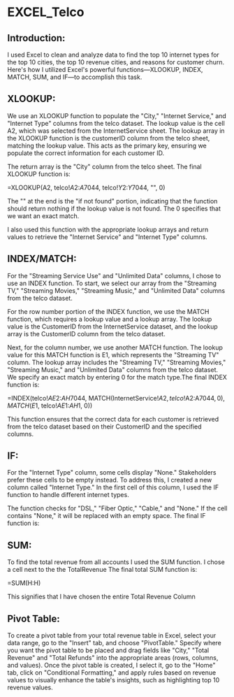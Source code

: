 # EXCEL_Telco

## Introduction:

I used Excel to clean and analyze data to find the top 10 internet types for the top 10 cities, the top 10 revenue cities, and reasons for customer churn. Here's how I utilized Excel's powerful functions—XLOOKUP, INDEX, MATCH, SUM, and IF—to accomplish this task.

## XLOOKUP:

We use an XLOOKUP function to populate the "City," "Internet Service," and "Internet Type" columns from the telco dataset. The lookup value is the cell A2, which was selected from the InternetService sheet. The lookup array in the XLOOKUP function is the customerID column from the telco sheet, matching the lookup value. This acts as the primary key, ensuring we populate the correct information for each customer ID.

The return array is the "City" column from the telco sheet. The final XLOOKUP function is:

=XLOOKUP(A2, telco!$A$2:$A$7044, telco!$Y$2:$Y$7044, "", 0)

The "" at the end is the "if not found" portion, indicating that the function should return nothing if the lookup value is not found. The 0 specifies that we want an exact match.

I also used this function with the appropriate lookup arrays and return values to retrieve the "Internet Service" and "Internet Type" columns.

## INDEX/MATCH:

For the "Streaming Service Use" and "Unlimited Data" columns, I chose to use an INDEX function. To start, we select our array from the "Streaming TV," "Streaming Movies," "Streaming Music," and "Unlimited Data" columns from the telco dataset.

For the row number portion of the INDEX function, we use the MATCH function, which requires a lookup value and a lookup array. The lookup value is the CustomerID from the InternetService dataset, and the lookup array is the CustomerID column from the telco dataset.

Next, for the column number, we use another MATCH function. The lookup value for this MATCH function is E1, which represents the "Streaming TV" column. The lookup array includes the "Streaming TV," "Streaming Movies," "Streaming Music," and "Unlimited Data" columns from the telco dataset. We specify an exact match by entering 0 for the match type.The final INDEX function is:

=INDEX(telco!$AE$2:$AH$7044, MATCH(InternetService!$A2, telco!$A$2:$A$7044, 0), MATCH(E$1, telco!$AE$1:$AH$1, 0))

This function ensures that the correct data for each customer is retrieved from the telco dataset based on their CustomerID and the specified columns.

## IF:

For the "Internet Type" column, some cells display "None." Stakeholders prefer these cells to be empty instead. To address this, I created a new column called "Internet Type." In the first cell of this column, I used the IF function to handle different internet types.

The function checks for "DSL," "Fiber Optic," "Cable," and "None." If the cell contains "None," it will be replaced with an empty space. The final IF function is:

## SUM:

To find the total revenue from all accounts I used the SUM function. I chose a cell next to the the TotalRevenue The final total SUM function is:

=SUM(H:H)

This signifies that I have chosen the entire Total Revenue Column

## Pivot Table:

To create a pivot table from your total revenue table in Excel, select your data range, go to the "Insert" tab, and choose "PivotTable." Specify where you want the pivot table to be placed and drag fields like "City," "Total Revenue" and "Total Refunds" into the appropriate areas (rows, columns, and values). Once the pivot table is created, I select it, go to the "Home" tab, click on "Conditional Formatting," and apply rules based on revenue values to visually enhance the table's insights, such as highlighting top 10 revenue values.
